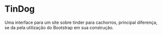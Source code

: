 # TinDog
Uma interface para um site sobre tinder para cachorros, principal diferença, se da pela utilização do Bootstrap em sua construção.
